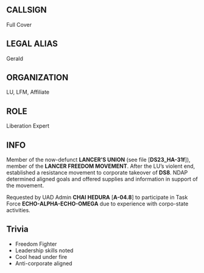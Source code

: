 ## CALLSIGN

Full Cover

## LEGAL ALIAS

Gerald

## ORGANIZATION

LU, LFM, Affiliate

## ROLE

Liberation Expert

## INFO

Member of the now-defunct **LANCER'S UNION** (see file [**DS23_HA-31f**]), member of the **LANCER FREEDOM MOVEMENT**.  After the LU’s violent end, established a resistance movement to corporate takeover of **DS8**.  NDAP determined aligned goals and offered supplies and information in support of the movement.

Requested by UAD Admin **CHAI HEDURA** [**A-04.8**] to participate in Task Force **ECHO-ALPHA-ECHO-OMEGA** due to experience with corpo-state activities.

## Trivia

- Freedom Fighter
- Leadership skills noted
- Cool head under fire
- Anti-corporate aligned